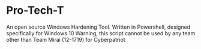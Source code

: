# Pro-Tech-T
An open source Windows Hardening Tool.
Written in Powershell, designed specifically for Windows 10
Warning, this script cannot be used by any team other than Team Mirai (12-1719) for Cyberpatriot

